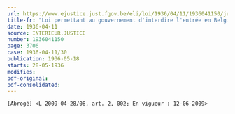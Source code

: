 ```yaml
---
url: https://www.ejustice.just.fgov.be/eli/loi/1936/04/11/1936041150/justel
title-fr: "Loi permettant au gouvernement d'interdire l'entrée en Belgique de certaines publications étrangères Voir modification(s)"
date: 1936-04-11
source: INTERIEUR.JUSTICE
number: 1936041150
page: 3706
case: 1936-04-11/30
publication: 1936-05-18
starts: 28-05-1936
modifies:
pdf-original:
pdf-consolidated:
---
```


`[Abrogé] <L 2009-04-28/08, art. 2, 002; En vigueur : 12-06-2009>`
